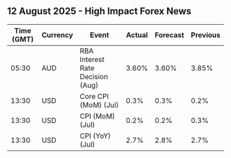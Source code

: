 ## 12 August 2025 - High Impact Forex News

| Time (GMT) | Currency | Event | Actual | Forecast | Previous |
|------|----------|-------|--------|----------|----------|
| 05:30 | AUD | RBA Interest Rate Decision (Aug) | 3.60% | 3.60% | 3.85% |
| 13:30 | USD | Core CPI (MoM) (Jul) | 0.3% | 0.3% | 0.2% |
| 13:30 | USD | CPI (MoM) (Jul) | 0.2% | 0.2% | 0.3% |
| 13:30 | USD | CPI (YoY) (Jul) | 2.7% | 2.8% | 2.7% |
